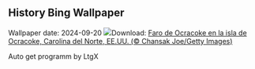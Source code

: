 ## History Bing Wallpaper
Wallpaper date: 2024-09-20
![](https://www.bing.com/th?id=OHR.OcracokeLight_ES-ES5015251723_UHD.jpg&w=1000)Download: [Faro de Ocracoke en la isla de Ocracoke, Carolina del Norte, EE.UU. (© Chansak Joe/Getty Images)](https://www.bing.com/th?id=OHR.OcracokeLight_ES-ES5015251723_UHD.jpg)

Auto get programm by LtgX

